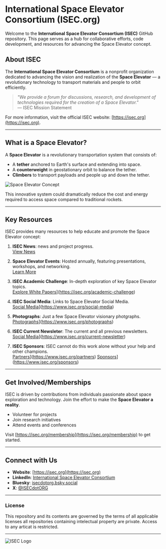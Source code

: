 # International Space Elevator Consortium (ISEC.org)

Welcome to the **International Space Elevator Consortium (ISEC)** GitHub repository. This page serves as a hub for collaborative efforts, code development, and resources for advancing the Space Elevator concept.

## About ISEC

The **International Space Elevator Consortium** is a nonprofit organization dedicated to advancing the vision and realization of the **Space Elevator** — a revolutionary technology to transport materials and people to orbit efficiently.

> *"We provide a forum for discussions, research, and development of technologies required for the creation of a Space Elevator."*  
> — ISEC Mission Statement

For more information, visit the official ISEC website: [https://isec.org](https://isec.org).

---

## What is a Space Elevator?

A **Space Elevator** is a revolutionary transportation system that consists of:

- A **tether** anchored to Earth's surface and extending into space.
- A **counterweight** in geostationary orbit to balance the tether.
- **Climbers** to transport payloads and people up and down the tether.

![Space Elevator Concept](https://isec.org/resources/Pictures/Concept_Artwork_3.jpg)

This innovative system could dramatically reduce the cost and energy required to access space compared to traditional rockets.

---

## Key Resources

ISEC provides many resources to help educate and promote the Space Elevator concept:

1. **ISEC News**: news and project progress.  
   [View News](https://isec.org/news)

2. **Space Elevator Events**: Hosted annually, featuring presentations, workshops, and networking.  
  [Learn More](https://isec.org/events)

3. **ISEC Academic Challenge**: In-depth exploration of key Space Elevator topics.  
   [Explore White Papers](https://www.isec.org/academic-challenge)](https://isec.org/academic-challenge)

4. **ISEC Social Media**: Links to Space Elevator Social Media.  
   [Social Media](https://www.isec.org/academic-challenge)](https://www.isec.org/social-media)

5. **Photographs**: Just a few Space Elevator visionary photgraphs.  
   [Photographs](https://www.isec.org/photographs)](https://www.isec.org/photographs)

6. **ISEC Current Newsleter**: The current and all previous newsletters.  
   [Social Media](https://www.isec.org/current-newsletter)](https://www.isec.org/current-newsletter)

7. **ISEC Sponsors**: ISEC cannot do this work alone without your help and other champions.  
   [Partners](https://www.isec.org/partners)](https://www.isec.org/partners)
   [Sponsors](https://www.isec.org/sponsors)](https://www.isec.org/sponsors) 

---

## Get Involved/Memberships

ISEC is driven by contributions from individuals passionate about space exploration and technology. Join the effort to make the **Space Elevator a reality**.

- Volunteer for projects  
- Join research initiatives  
- Attend events and conferences  

Visit [https://isec.org/membership](https://isec.org/membership) to get started.

---

## Connect with Us

- **Website**: [https://isec.org](https://isec.org)  
- **LinkedIn**: [International Space Elevator Consortium](https://www.linkedin.com/company/international-space-elevator-consortium)
- **Bluesky**: [isecdotorg.bsky.social](https://bsky.app/profile/isecdotorg.bsky.social)
- **X**: [@ISECdotORG](https://twitter.com/ISECdotORG)

---

### License

This repository and its contents are governed by the terms of all applicable licenses all repositories containing intelectual property are private.   Access to any articat is restricted.

---
![ISEC Logo](https://images.squarespace-cdn.com/content/v1/5e35af40fb280744e1b16f7b/1665545924720-VDSYL1Z3D9ZATA9LUBD4/elevatorLogo.jpg?format=2500w)
